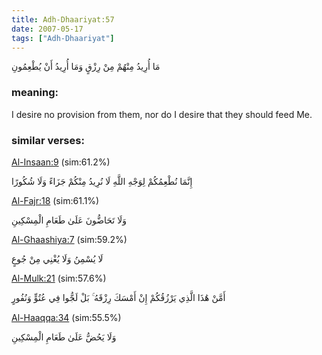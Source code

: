 ```yaml
---
title: Adh-Dhaariyat:57
date: 2007-05-17
tags: ["Adh-Dhaariyat"]
---
```

مَا أُرِيدُ مِنْهُمْ مِنْ رِزْقٍ وَمَا أُرِيدُ أَنْ يُطْعِمُونِ
### meaning: 
I desire no provision from them, nor do I desire that they should feed Me.
### similar verses: 

[Al-Insaan:9](/76/9) (sim:61.2%)

إِنَّمَا نُطْعِمُكُمْ لِوَجْهِ اللَّهِ لَا نُرِيدُ مِنْكُمْ جَزَاءً وَلَا شُكُورًا

[Al-Fajr:18](/89/18) (sim:61.1%)

وَلَا تَحَاضُّونَ عَلَىٰ طَعَامِ الْمِسْكِينِ

[Al-Ghaashiya:7](/88/7) (sim:59.2%)

لَا يُسْمِنُ وَلَا يُغْنِي مِنْ جُوعٍ

[Al-Mulk:21](/67/21) (sim:57.6%)

أَمَّنْ هَٰذَا الَّذِي يَرْزُقُكُمْ إِنْ أَمْسَكَ رِزْقَهُ ۚ بَلْ لَجُّوا فِي عُتُوٍّ وَنُفُورٍ

[Al-Haaqqa:34](/69/34) (sim:55.5%)

وَلَا يَحُضُّ عَلَىٰ طَعَامِ الْمِسْكِينِ

